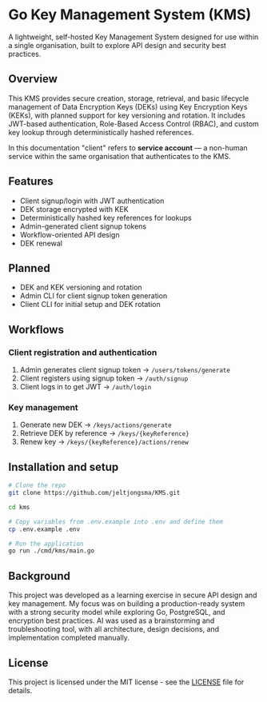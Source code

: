 # Go Key Management System (KMS)
A lightweight, self-hosted Key Management System designed for use within a single organisation, built to explore API design and security best practices. 

## Overview
This KMS provides secure creation, storage, retrieval, and basic lifecycle management of Data Encryption Keys (DEKs) using Key Encryption Keys (KEKs), with planned support for key versioning and rotation. It includes JWT-based authentication, Role-Based Access Control (RBAC), and custom key lookup through deterministically hashed references.

In this documentation "client" refers to **service account** — a non-human service within the same organisation that authenticates to the KMS.

## Features
- Client signup/login with JWT authentication
- DEK storage encrypted with KEK
- Deterministically hashed key references for lookups
- Admin-generated client signup tokens
- Workflow-oriented API design
- DEK renewal 

## Planned
- DEK and KEK versioning and rotation
- Admin CLI for client signup token generation
- Client CLI for initial setup and DEK rotation

## Workflows 
### Client registration and authentication
1. Admin generates client signup token -> `/users/tokens/generate`
2. Client registers using signup token -> `/auth/signup`
3. Client logs in to get JWT -> ```/auth/login```

### Key management
1. Generate new DEK -> `/keys/actions/generate`
2. Retrieve DEK by reference -> `/keys/{keyReference}`
3. Renew key -> `/keys/{keyReference}/actions/renew`

## Installation and setup
```bash
# Clone the repo
git clone https://github.com/jeltjongsma/KMS.git

cd kms

# Copy variables from .env.example into .env and define them
cp .env.example .env

# Run the application
go run ./cmd/kms/main.go
```

## Background
This project was developed as a learning exercise in secure API design and key management. My focus was on building a production-ready system with a strong security model while exploring Go, PostgreSQL, and encryption best practices.
AI was used as a brainstorming and troubleshooting tool, with all architecture, design decisions, and implementation completed manually.

## License
This project is licensed under the MIT license - see the [LICENSE](LICENSE) file for details.